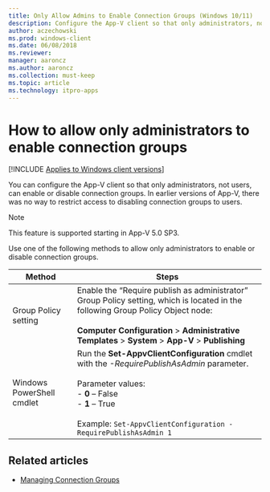 ```yaml
---
title: Only Allow Admins to Enable Connection Groups (Windows 10/11)
description: Configure the App-V client so that only administrators, not users, can enable or disable connection groups.
author: aczechowski
ms.prod: windows-client
ms.date: 06/08/2018
ms.reviewer: 
manager: aaroncz
ms.author: aaroncz
ms.collection: must-keep
ms.topic: article
ms.technology: itpro-apps
---
```

# How to allow only administrators to enable connection groups

[!INCLUDE [Applies to Windows client versions](../includes/applies-to-windows-client-versions.md)]

You can configure the App-V client so that only administrators, not users, can enable or disable connection groups. In earlier versions of App-V, there was no way to restrict access to disabling connection groups to users.

>[!NOTE]
>This feature is supported starting in App-V 5.0 SP3.

Use one of the following methods to allow only administrators to enable or disable connection groups.

|Method|Steps|
|---|---|
|Group Policy setting|Enable the “Require publish as administrator” Group Policy setting, which is located in the following Group Policy Object node:<br><br>**Computer Configuration** > **Administrative Templates** > **System** > **App-V** > **Publishing**|
|Windows PowerShell cmdlet|Run the **Set-AppvClientConfiguration** cmdlet with the *-RequirePublishAsAdmin* parameter. <br><br>Parameter values:<br>- **0** – False<br>- **1** – True<br><br>Example: ```Set-AppvClientConfiguration -RequirePublishAsAdmin 1```|





## Related articles

- [Managing Connection Groups](appv-managing-connection-groups.md)
